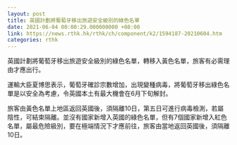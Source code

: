 ```yaml
---
layout: post
title: 英國計劃將葡萄牙移出旅遊安全級別的綠色名單
date: 2021-06-04 00:00:29.000000000 +08:00
link: https://news.rthk.hk/rthk/ch/component/k2/1594187-20210604.htm
categories: rthk
---
```


英國計劃將葡萄牙移出旅遊安全級別的綠色名單，轉移入黃色名單，旅客有必需理由才應出行。

運輸大臣夏博思表示，葡萄牙確診宗數增加，出現變種病毒，將葡萄牙移出綠色名單是以安全為考慮，令英國本土有最大機會在6月下旬解封。

旅客由黃色名單上地區返回英國後，須隔離10日，第五日可進行病毒檢測，若屬陰性，可結束隔離。並沒有國家新增入英國的綠色名單，但有7個國家新增入紅色名單，屬最危險級別，要在極端情況下才應前往，旅客由當地返回英國後，須隔離10日。
